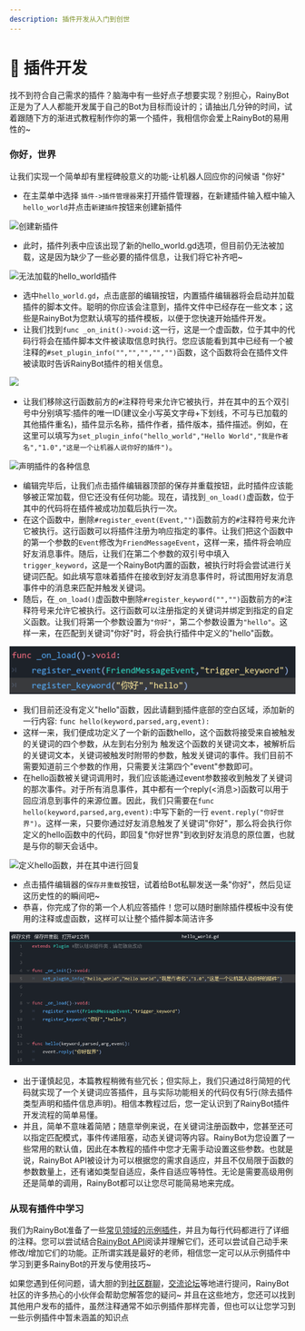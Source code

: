 ```yaml
---
description: 插件开发从入门到创世
---
```


# 🔮 插件开发

找不到符合自己需求的插件？脑海中有一些好点子想要实现？别担心，RainyBot正是为了人人都能开发属于自己的Bot为目标而设计的；请抽出几分钟的时间，试着跟随下方的渐进式教程制作你的第一个插件，我相信你会爱上RainyBot的易用性的\~

### 你好，世界

让我们实现一个简单却有里程碑般意义的功能-让机器人回应你的问候语 "你好"

* &#x20;在主菜单中选择 `插件->插件管理器`来打开插件管理器，在新建插件输入框中输入`hello_world`并点击`新建插件`按钮来创建新插件

![创建新插件](../.gitbook/assets/hello\_world\_create.png)

* 此时，插件列表中应该出现了新的hello\_world.gd选项，但目前仍无法被加载，这是因为缺少了一些必要的插件信息，让我们将它补齐吧\~

![无法加载的hello\_world插件](../.gitbook/assets/hello\_world\_created.png)

* 选中`hello_world.gd`，点击底部的编辑按钮，内置插件编辑器将会启动并加载插件的脚本文件。聪明的你应该会注意到，插件文件中已经存在一些文本；这些是RainyBot为您默认填写的插件模板，以便于您快速开始插件开发。
* 让我们找到`func _on_init()->void:`这一行，这是一个虚函数，位于其中的代码行将会在插件脚本文件被读取信息时执行。您应该能看到其中已经有一个被注释的`#set_plugin_info("","","","","")`函数，这个函数将会在插件文件被读取时告诉RainyBot插件的相关信息。

![](../.gitbook/assets/set\_plugin\_info.png)

* 让我们移除这行函数前方的`#`注释符号来允许它被执行，并在其中的五个双引号中分别填写:插件的唯一ID(建议全小写英文字母+下划线，不可与已加载的其他插件重名)，插件显示名称，插件作者，插件版本，插件描述。例如，在这里可以填写为`set_plugin_info("hello_world","Hello World","我是作者名","1.0","这是一个让机器人说你好的插件")`。

![声明插件的各种信息](../.gitbook/assets/set\_plugin\_info\_uncomment.png)

* 编辑完毕后，让我们点击插件编辑器顶部的保存并重载按钮，此时插件应该能够被正常加载，但它还没有任何功能。现在，请找到`_on_load()`虚函数，位于其中的代码将在插件被成功加载后执行一次。
* 在这个函数中，删除`#register_event(Event,"")`函数前方的`#`注释符号来允许它被执行。这行函数可以将插件注册为响应指定的事件。让我们把这个函数中的第一个参数的`Event`修改为`FriendMessageEvent`，这样一来，插件将会响应好友消息事件。随后，让我们在第二个参数的双引号中填入`trigger_keyword`，这是一个RainyBot内置的函数，被执行时将会尝试进行关键词匹配。如此填写意味着插件在接收到好友消息事件时，将试图用好友消息事件中的消息来匹配并触发关键词。
* 随后，在`_on_load()`虚函数中删除`#register_keyword("","")`函数前方的`#`注释符号来允许它被执行。这行函数可以注册指定的关键词并绑定到指定的自定义函数。让我们将第一个参数设置为`"你好"`，第二个参数设置为`"hello"`。这样一来，在匹配到关键词"你好"时，将会执行插件中定义的"hello"函数。

![在插件加载完毕时，注册好友消息事件用于匹配关键词，注册"你好"关键词绑定到"hello"函数](../.gitbook/assets/registers.png)

* 我们目前还没有定义"hello"函数，因此请翻到插件底部的空白区域，添加新的一行内容: `func hello(keyword,parsed,arg,event):`
* 这样一来，我们便成功定义了一个新的函数hello，这个函数将接受来自被触发的关键词的四个参数，从左到右分别为 触发这个函数的关键词文本，被解析后的关键词文本，关键词被触发时附带的参数，触发关键词的事件。我们目前不需要知道前三个参数的作用，只需要关注第四个"event"参数即可。
* 在hello函数被关键词调用时，我们应该能通过event参数接收到触发了关键词的那次事件。对于所有消息事件，其中都有一个reply(<消息>)函数可以用于回应消息到事件的来源位置。因此，我们只需要在`func hello(keyword,parsed,arg,event):`中写下新的一行 `event.reply("你好世界")`。这样一来，只要你通过好友消息触发了关键词"你好"，那么将会执行你定义的hello函数中的代码，即回复"你好世界"到收到好友消息的原位置，也就是与你的聊天会话中。

![定义hello函数，并在其中进行回复](../.gitbook/assets/hello\_world.png)

* 点击插件编辑器的`保存并重载`按钮，试着给Bot私聊发送一条"你好"，然后见证这历史性的的瞬间吧\~
* 恭喜，你完成了你的第一个人机应答插件！您可以随时删除插件模板中没有使用的注释或虚函数，这样可以让整个插件脚本简洁许多

![最终成品](../.gitbook/assets/final.png)

* 出于谨慎起见，本篇教程稍微有些冗长；但实际上，我们只通过8行简短的代码就实现了一个关键词应答插件，且与实际功能相关的代码仅有5行(除去插件类型声明和插件信息声明)。相信本教程过后，您一定认识到了RainyBot插件开发流程的简单易懂。
* 并且，简单不意味着简陋；随意举例来说，在关键词注册函数中，您甚至还可以指定匹配模式，事件传递阻塞，动态关键词等内容。RainyBot为您设置了一些常用的默认值，因此在本教程的插件中您才无需手动设置这些参数。也就是说，RainyBot API被设计为可以根据您的需求自适应，并且不仅局限于函数的参数数量上，还有诸如类型自适应，条件自适应等特性。无论是需要高级用例还是简单的调用，RainyBot都可以让您尽可能简易地来完成。

### 从现有插件中学习

我们为RainyBot准备了一些[常见领域的示例插件](https://github.com/Xwdit/RainyBot-Docs/tree/main/examples)，并且为每行代码都进行了详细的注释。您可以尝试结合[RainyBot API](https://docs.rainybot.dev/readme/api)阅读并理解它们，还可以尝试自己动手来修改/增加它们的功能。正所谓实践是最好的老师，相信您一定可以从示例插件中学习到更多RainyBot的开发与使用技巧\~

如果您遇到任何问题，请大胆的到[社区群聊](https://qm.qq.com/cgi-bin/qm/qr?k=1nKmcY2qdc-q2Q8BYkn1MyhHrfc3oZ58\&jump\_from=webapi)，[交流论坛](https://godoter.cn/t/rainybot)等地进行提问，RainyBot社区的许多热心的小伙伴会帮助您解答您的疑问\~ 并且在这些地方，您还可以找到其他用户发布的插件，虽然注释通常不如示例插件那样完善，但也可以让您学习到一些示例插件中暂未涵盖的知识点
